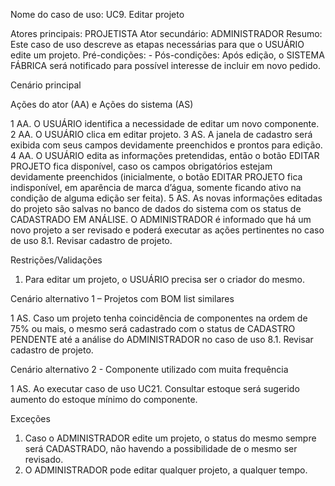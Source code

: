 Nome do caso de uso: UC9. Editar projeto

Atores principais: PROJETISTA
Ator secundário: ADMINISTRADOR
Resumo: Este caso de uso descreve as etapas necessárias para que o USUÁRIO edite um projeto.
Pré-condições: -
Pós-condições: Após edição, o SISTEMA FÁBRICA será notificado para possível interesse de incluir em novo pedido.

Cenário principal

Ações do ator (AA) e Ações do sistema (AS)

1 AA. O USUÁRIO identifica a necessidade de editar um novo componente.
2 AA. O USUÁRIO clica em editar projeto.
3 AS. A janela de cadastro será exibida com seus campos devidamente preenchidos e prontos para edição.
4 AA. O USUÁRIO edita as informações pretendidas, então o botão EDITAR PROJETO fica disponível, caso os campos obrigatórios estejam devidamente preenchidos (inicialmente, o botão EDITAR PROJETO fica indisponível, em aparência de marca d’água, somente ficando ativo na condição de alguma edição ser feita).
5 AS. As novas informações editadas do projeto são salvas no banco de dados do sistema com os status de CADASTRADO EM ANÁLISE. O ADMINISTRADOR é informado que há um novo projeto a ser revisado e poderá executar as ações pertinentes no caso de uso 8.1. Revisar cadastro de projeto.

Restrições/Validações

1. Para editar um projeto, o USUÁRIO precisa ser o criador do mesmo.

Cenário alternativo 1 – Projetos com BOM list similares

1 AS. Caso um projeto tenha coincidência de componentes na ordem de 75% ou mais, o mesmo será cadastrado com o status de CADASTRO PENDENTE até a análise do ADMINISTRADOR no caso de uso 8.1. Revisar cadastro de projeto.

Cenário alternativo 2 - Componente utilizado com muita frequência

1 AS. Ao executar caso de uso UC21. Consultar estoque será sugerido aumento do estoque mínimo do componente.

Exceções

1.	Caso o ADMINISTRADOR edite um projeto, o status do mesmo sempre será CADASTRADO, não havendo a possibilidade de o mesmo ser revisado.
2.	O ADMINISTRADOR pode editar qualquer projeto, a qualquer tempo.
